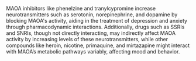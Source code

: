 MAOA inhibitors like phenelzine and tranylcypromine increase neurotransmitters such as serotonin, norepinephrine, and dopamine by blocking MAOA's activity, aiding in the treatment of depression and anxiety through pharmacodynamic interactions. Additionally, drugs such as SSRIs and SNRIs, though not directly interacting, may indirectly affect MAOA activity by increasing levels of these neurotransmitters, while other compounds like heroin, nicotine, primaquine, and mirtazapine might interact with MAOA’s metabolic pathways variably, affecting mood and behavior.